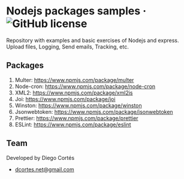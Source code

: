 # Nodejs packages samples &middot; ![GitHub license](https://img.shields.io/badge/license-MIT-blue.svg)

Repository with examples and basic exercises of Nodejs and express.
Upload files, Logging, Send emails, Tracking, etc.

## Packages

1. Multer: https://www.npmjs.com/package/multer
2. Node-cron: https://www.npmjs.com/package/node-cron
3. XML2: https://www.npmjs.com/package/xml2js
4. Joi: https://www.npmjs.com/package/joi
5. Winston: https://www.npmjs.com/package/winston
6. Jsonwebtoken: https://www.npmjs.com/package/jsonwebtoken
7. Prettier: https://www.npmjs.com/package/prettier
8. ESLint: https://www.npmjs.com/package/eslint

## Team

Developed by Diego Cortés

- dcortes.net@gmail.com
